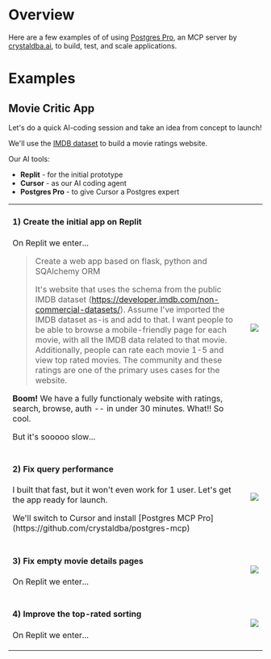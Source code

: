 # Overview

Here are a few examples of of using [Postgres Pro](https://github.com/crystaldba/postgres-mcp), an MCP server by [crystaldba.ai](crystaldba.ai), to build, test, and scale applications. 

# Examples

## Movie Critic App

Let's do a quick AI-coding session and take an idea from concept to launch!

We'll use the [IMDB dataset](https://developer.imdb.com/non-commercial-datasets/) to build a movie ratings website.

Our AI tools:
- **Replit** - for the initial prototype
- **Cursor** - as our AI coding agent
- **Postgres Pro** - to give Cursor a Postgres expert

<table>
  <tbody>
    <tr>
      <td align="left">
        <h4>1) Create the initial app on Replit</h4>
        <p>On Replit we enter...</p>
        <blockquote>
          <p>Create a web app based on flask, python and SQAlchemy ORM</p>
          <p>It's website that uses the schema from the public IMDB dataset (<a href="https://developer.imdb.com/non-commercial-datasets/">https://developer.imdb.com/non-commercial-datasets/</a>). Assume I've imported the IMDB dataset as-is and add to that. I want people to be able to browse a mobile-friendly page for each movie, with all the IMDB data related to that movie. Additionally, people can rate each movie 1-5 and view top rated movies. The community and these ratings are one of the primary uses cases for the website.</p>
        </blockquote>
        <p><b>Boom!</b> We have a fully functionaly website with ratings, search, browse, auth -- in under 30 minutes.  What!!  So cool.</p>
        <p>But it's sooooo slow...</p>
    </td>
      <td align="center"><img src="https://deploy-preview-152--elated-shockley-6a4090.netlify.app/demos/mc-0-initial-app.png"/></td>
    </tr>
    <tr>
      <td align="left">
        <h4>2) Fix query performance</h4>
        <p>I built that fast, but it won't even work for 1 user. Let's get the app ready for launch.
        <p>We'll switch to Cursor and install [Postgres MCP Pro](https://github.com/crystaldba/postgres-mcp)</p>
      </td>
      <td align="center"><img src="https://deploy-preview-152--elated-shockley-6a4090.netlify.app/demos/mc-2-movie-details.png"/></td>
    </tr>
    <tr>
      <td align="left">
        <h4>3) Fix empty movie details pages</h4>
        <p>On Replit we enter...</p>
      </td>
      <td align="center"><img src="https://deploy-preview-152--elated-shockley-6a4090.netlify.app/demos/mc-2-movie-details.png"/></td>
    </tr>
    <tr>
      <td align="left">
        <h4>4) Improve the top-rated sorting</h4>
        <p>On Replit we enter...</p>
      </td>
      <td align="center"><img src="https://deploy-preview-152--elated-shockley-6a4090.netlify.app/demos/mc-2-movie-details.png"/></td>
    </tr>
  </tbody>
</table>
